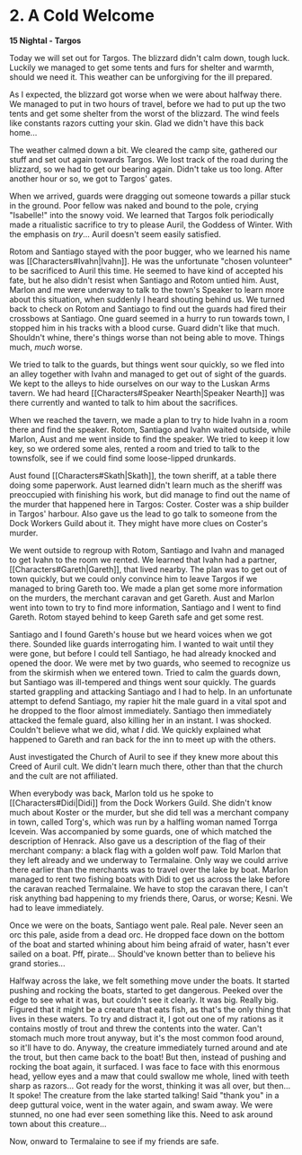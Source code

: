# 2. A Cold Welcome

**15 Nightal - Targos**

Today we will set out for Targos. The blizzard didn't calm down, tough luck. Luckily we managed to get some tents and furs for shelter and warmth, should we need it. This weather can be unforgiving for the ill prepared.

As I expected, the blizzard got worse when we were about halfway there. We managed to put in two hours of travel, before we had to put up the two tents and get some shelter from the worst of the blizzard. The wind feels like constants razors cutting your skin. Glad we didn't have this back home...

The weather calmed down a bit. We cleared the camp site, gathered our stuff and set out again towards Targos. We lost track of the road during the blizzard, so we had to get our bearing again. Didn't take us too long. After another hour or so, we got to Targos' gates. 

When we arrived, guards were dragging out someone towards a pillar stuck in the ground. Poor fellow was naked and bound to the pole, crying "Isabelle!" into the snowy void. We learned that Targos folk periodically made a ritualistic sacrifice to try to please Auril, the Goddess of Winter. With the emphasis on _try_... Auril doesn't seem easily satisfied.

Rotom and Santiago stayed with the poor bugger, who we learned his name was [[Characters#Ivahn|Ivahn]]. He was the unfortunate "chosen volunteer" to be sacrificed to Auril this time. He seemed to have kind of accepted his fate, but he also didn't resist when Santiago and Rotom untied him. Aust, Marlon and me were underway to talk to the town's Speaker to learn more about this situation, when suddenly I heard shouting behind us. We turned back to check on Rotom and Santiago to find out the guards had fired their crossbows at Santiago. One guard seemed in a hurry to run towards town, I stopped him in his tracks with a blood curse. Guard didn't like that much. Shouldn't whine, there's things worse than not being able to move. Things much, _much_ worse. 

We tried to talk to the guards, but things went sour quickly, so we fled into an alley together with Ivahn and managed to get out of sight of the guards. We kept to the alleys to hide ourselves on our way to the Luskan Arms tavern. We had heard [[Characters#Speaker Nearth|Speaker Nearth]] was there currently and wanted to talk to him about the sacrifices.

When we reached the tavern, we made a plan to try to hide Ivahn in a room there and find the speaker. Rotom, Santiago and Ivahn waited outside, while Marlon, Aust and me went inside to find the speaker. We tried to keep it low key, so we ordered some ales, rented a room and tried to talk to the townsfolk, see if we could find some loose-lipped drunkards.

Aust found [[Characters#Skath|Skath]], the town sheriff, at a table there doing some paperwork. Aust learned didn't learn much as the sheriff was preoccupied with finishing his work, but did manage to find out the name of the murder that happened here in Targos: Coster. Coster was a ship builder in Targos' harbour. Also gave us the lead to go talk to someone from the Dock Workers Guild about it. They might have more clues on Coster's murder.

We went outside to regroup with Rotom, Santiago and Ivahn and managed to get Ivahn to the room we rented. We learned that Ivahn had a partner, [[Characters#Gareth|Gareth]], that lived nearby. The plan was to get out of town quickly, but we could only convince him to leave Targos if we managed to bring Gareth too. We made a plan get some more information on the murders, the merchant caravan and get Gareth. Aust and Marlon went into town to try to find more information, Santiago and I went to find Gareth. Rotom stayed behind to keep Gareth safe and get some rest.

Santiago and I found Gareth's house but we heard voices when we got there. Sounded like guards interrogating him. I wanted to wait until they were gone, but before I could tell Santiago, he had already knocked and opened the door. We were met by two guards, who seemed to recognize us from the skirmish when we entered town. Tried to calm the guards down, but Santiago was ill-tempered and things went sour quickly. The guards started grappling and attacking Santiago and I had to help. In an unfortunate attempt to defend Santiago, my rapier hit the male guard in a vital spot and he dropped to the floor almost immediately. Santiago then immediately attacked the female guard, also killing her in an instant. I was shocked. Couldn't believe what we did, what _I_ did. We quickly explained what happened to Gareth and ran back for the inn to meet up with the others.

Aust investigated the Church of Auril to see if they knew more about this Creed of Auril cult. We didn't learn much there, other than that the church and the cult are not affiliated.

When everybody was back, Marlon told us he spoke to [[Characters#Didi|Didi]] from the Dock Workers Guild. She didn't know much about Koster or the murder, but she did tell was a merchant company in town, called Torg's, which was run by a halfling woman named Torrga Icevein. Was accompanied by some guards, one of which matched the description of Henrack. Also gave us a description of the flag of their merchant company: a black flag with a golden wolf paw. Told Marlon that they left already and we underway to Termalaine. Only way we could arrive there earlier than the merchants was to travel over the lake by boat. Marlon managed to rent two fishing boats with Didi to get us across the lake before the caravan reached Termalaine. We have to stop the caravan there, I can't risk anything bad happening to my friends there, Oarus, or worse; Kesni. We had to leave immediately.

Once we were on the boats, Santiago went pale. Real pale. Never seen an orc this pale, aside from a dead orc. He dropped face down on the bottom of the boat and started whining about him being afraid of water, hasn't ever sailed on a boat. Pff, pirate... Should've known better than to believe his grand stories...

Halfway across the lake, we felt something move under the boats. It started pushing and rocking the boats, started to get dangerous. Peeked over the edge to see what it was, but couldn't see it clearly. It was big. Really big. Figured that it might be a creature that eats fish, as that's the only thing that lives in these waters. To try and distract it, I got out one of my rations as it contains mostly of trout and threw the contents into the water. Can't stomach much more trout anyway, but it's the most common food around, so it'll have to do. Anyway, the creature immediately turned around and ate the trout, but then came back to the boat! But then, instead of pushing and rocking the boat again, it surfaced. I was face to face with this enormous head, yellow eyes and a maw that could swallow me whole, lined with teeth sharp as razors... Got ready for the worst, thinking it was all over, but then... It spoke! The creature from the lake started talking! Said "thank you" in a deep guttural voice, went in the water again, and swam away. We were stunned, no one had ever seen something like this. Need to ask around town about this creature...

Now, onward to Termalaine to see if my friends are safe.